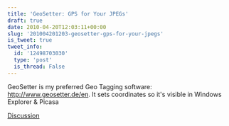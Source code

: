 ```yaml
---
title: 'GeoSetter: GPS for Your JPEGs'
draft: true
date: 2010-04-20T12:03:11+00:00
slug: '201004201203-geosetter-gps-for-your-jpegs'
is_tweet: true
tweet_info:
  id: '12498703030'
  type: 'post'
  is_thread: False
---
```




GeoSetter is my preferred Geo Tagging software: http://www.geosetter.de/en. It sets coordinates so it's visible in Windows Explorer & Picasa

[Discussion](https://x.com/sytelus/status/12498703030)
